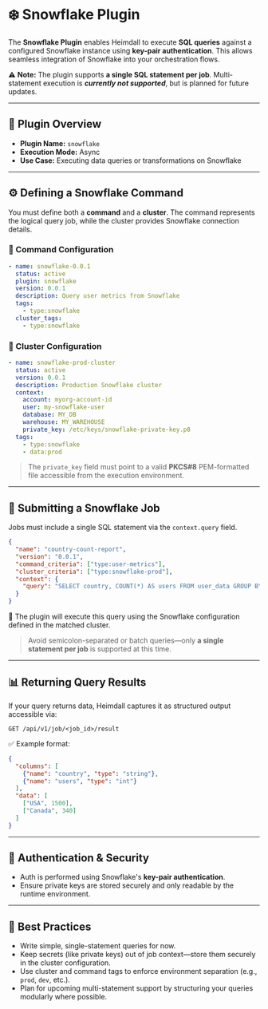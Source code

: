 # ❄️ Snowflake Plugin

The **Snowflake Plugin** enables Heimdall to execute **SQL queries** against a configured Snowflake instance using **key-pair authentication**. This allows seamless integration of Snowflake into your orchestration flows.

⚠️ **Note:** The plugin supports **a single SQL statement per job**.
Multi-statement execution is ***currently not supported***, but is planned for future updates.

---

## 🧩 Plugin Overview

* **Plugin Name:** `snowflake`
* **Execution Mode:** Async
* **Use Case:** Executing data queries or transformations on Snowflake

---

## ⚙️ Defining a Snowflake Command

You must define both a **command** and a **cluster**. The command represents the logical query job, while the cluster provides Snowflake connection details.

### 🔹 Command Configuration

```yaml
- name: snowflake-0.0.1
  status: active
  plugin: snowflake
  version: 0.0.1
  description: Query user metrics from Snowflake
  tags:
    - type:snowflake
  cluster_tags:
    - type:snowflake
```

### 🔸 Cluster Configuration

```yaml
- name: snowflake-prod-cluster
  status: active
  version: 0.0.1
  description: Production Snowflake cluster
  context:
    account: myorg-account-id
    user: my-snowflake-user
    database: MY_DB
    warehouse: MY_WAREHOUSE
    private_key: /etc/keys/snowflake-private-key.p8
  tags:
    - type:snowflake
    - data:prod
```

> The `private_key` field must point to a valid **PKCS#8** PEM-formatted file accessible from the execution environment.

---

## 🚀 Submitting a Snowflake Job

Jobs must include a single SQL statement via the `context.query` field.

```json
{
  "name": "country-count-report",
  "version": "0.0.1",
  "command_criteria": ["type:user-metrics"],
  "cluster_criteria": ["type:snowflake-prod"],
  "context": {
    "query": "SELECT country, COUNT(*) AS users FROM user_data GROUP BY country"
  }
}
```

🔹 The plugin will execute this query using the Snowflake configuration defined in the matched cluster.

> Avoid semicolon-separated or batch queries—only **a single statement per job** is supported at this time.

---

## 📊 Returning Query Results

If your query returns data, Heimdall captures it as structured output accessible via:

```
GET /api/v1/job/<job_id>/result
```

✅ Example format:

```json
{
  "columns": [
    {"name": "country", "type": "string"},
    {"name": "users", "type": "int"}
  ],
  "data": [
    ["USA", 1500],
    ["Canada", 340]
  ]
}
```

---

## 🔐 Authentication & Security

* Auth is performed using Snowflake's **key-pair authentication**.
* Ensure private keys are stored securely and only readable by the runtime environment.

---

## 🧠 Best Practices

* Write simple, single-statement queries for now.
* Keep secrets (like private keys) out of job context—store them securely in the cluster configuration.
* Use cluster and command tags to enforce environment separation (e.g., `prod`, `dev`, etc.).
* Plan for upcoming multi-statement support by structuring your queries modularly where possible.
